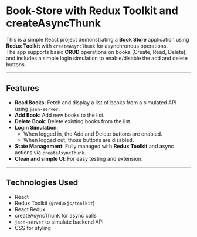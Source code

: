 # Book-Store with Redux Toolkit and createAsyncThunk

This is a simple React project demonstrating a **Book Store** application using **Redux Toolkit** with `createAsyncThunk` for asynchronous operations.  
The app supports basic **CRUD** operations on books (Create, Read, Delete), and includes a simple login simulation to enable/disable the add and delete buttons.

---

## Features

- **Read Books**: Fetch and display a list of books from a simulated API using `json-server`.
- **Add Book**: Add new books to the list.
- **Delete Book**: Delete existing books from the list.
- **Login Simulation**:  
  - When logged in, the Add and Delete buttons are enabled.  
  - When logged out, those buttons are disabled.
- **State Management**: Fully managed with **Redux Toolkit** and async actions via `createAsyncThunk`.
- **Clean and simple UI**: For easy testing and extension.

---

## Technologies Used

- React
- Redux Toolkit (`@reduxjs/toolkit`)
- React Redux
- createAsyncThunk for async calls
- `json-server` to simulate backend API
- CSS for styling
